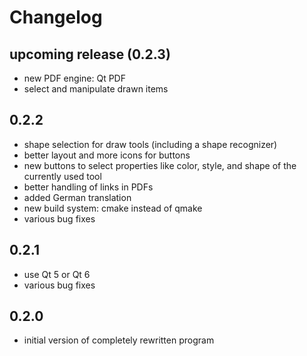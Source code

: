 # Changelog
## upcoming release (0.2.3)
* new PDF engine: Qt PDF
* select and manipulate drawn items
## 0.2.2
* shape selection for draw tools (including a shape recognizer)
* better layout and more icons for buttons
* new buttons to select properties like color, style, and shape of the currently used tool
* better handling of links in PDFs
* added German translation
* new build system: cmake instead of qmake
* various bug fixes
## 0.2.1
* use Qt 5 or Qt 6
* various bug fixes
## 0.2.0
* initial version of completely rewritten program
